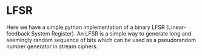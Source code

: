 # LFSR
Here we have a simple python implementation of a binary LFSR (Linear-feedback System Register). An LFSR is a simple way to generate long and seemingly random sequence of bits which can be used as a pseudorandom number generator in stream ciphers.
